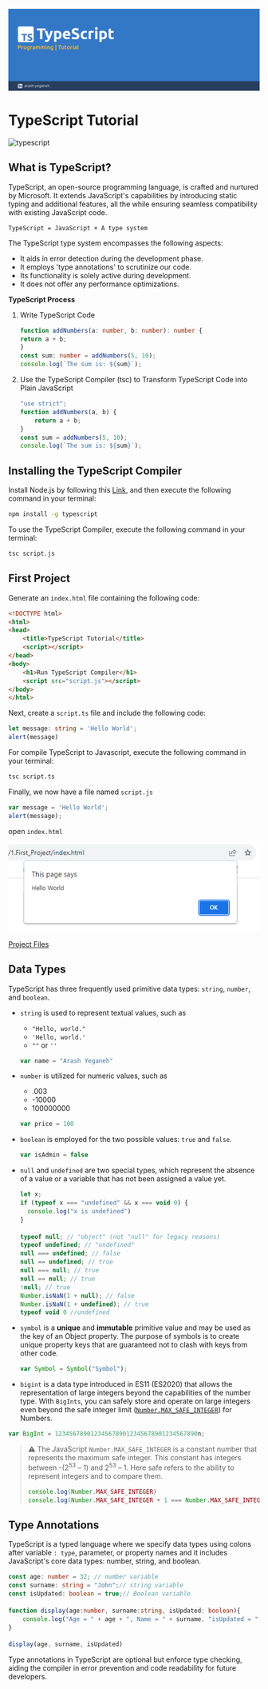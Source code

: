 ![typescript](img/header.jpg)

# TypeScript Tutorial

![typescript](https://img.shields.io/badge/-TypeScript-007ACC?logo=typescript&logoColor=white)

## What is TypeScript?

TypeScript, an open-source programming language, is crafted and nurtured by Microsoft. It extends JavaScript's capabilities by introducing static typing and additional features, all the while ensuring seamless compatibility with existing JavaScript code.

```
TypeScript = JavaScript + A type system
```

The TypeScript type system encompasses the following aspects:

- It aids in error detection during the development phase.
- It employs 'type annotations' to scrutinize our code.
- Its functionality is solely active during development.
- It does not offer any performance optimizations.

**TypeScript Process**
1. Write TypeScript Code
	```typescript
	function addNumbers(a: number, b: number): number {
    return a + b;
	}
	const sum: number = addNumbers(5, 10);
	console.log(`The sum is: ${sum}`);
	```
	
2. Use the TypeScript Compiler (tsc) to Transform TypeScript Code into Plain JavaScript
	
	```javascript
	"use strict";
	function addNumbers(a, b) {
	    return a + b;
	}
	const sum = addNumbers(5, 10);
	console.log(`The sum is: ${sum}`);
	```

## Installing the TypeScript Compiler

Install Node.js by following this [Link](https://nodejs.org/en), and then execute the following command in your terminal:

```bash
npm install -g typescript
```

To use the TypeScript Compiler, execute the following command in your terminal:

```bash
tsc script.js
```

## First Project

Generate an `index.html` file containing the following code:

```html
<!DOCTYPE html>
<html>
<head>
    <title>TypeScript Tutorial</title>
    <script></script>
</head>
<body>
    <h1>Run TypeScript Compiler</h1>
    <script src="script.js"></script>
</body>
</html>
```

Next, create a `script.ts` file and include the following code:

```typescript
let message: string = 'Hello World';
alert(message)
```

For compile TypeScript to Javascript, execute the following command in your terminal:

```bash
tsc script.ts
```

Finally, we now have a file named `script.js`

```javascript
var message = 'Hello World';
alert(message);
```

open `index.html`

![](example/1.First_Project/img.PNG)

[Project Files](example/1.First_Project)

## Data Types

TypeScript has three frequently used primitive data types: `string`, `number`, and `boolean`. 

* `string` is used to represent textual values, such as

  *  `"Hello, world."`
  * `'Hello, world.'`
  * `""` or `''`

  ```javascript
  var name = "Arash Yeganeh"
  ```

* `number` is utilized for numeric values, such as

  * .003
  * -10000
  * 100000000

  ```javascript
  var price = 100
  ```

* `boolean` is employed for the two possible values: `true` and `false`.

  ```javascript
  var isAdmin = false
  ```

* `null` and `undefined` are two special types, which represent the absence of a value or a variable that has not been assigned a value yet.

  ```javascript
  let x;
  if (typeof x === "undefined" && x === void 0) {
    console.log("x is undefined")
  }
  
  typeof null; // "object" (not "null" for legacy reasons)
  typeof undefined; // "undefined"
  null === undefined; // false
  null == undefined; // true
  null === null; // true
  null == null; // true
  !null; // true
  Number.isNaN(1 + null); // false
  Number.isNaN(1 + undefined); // true
  typeof void 0 //undefined
  ```

* `symbol` is a **unique** and **immutable** primitive value and may be used as the key of an Object property. The purpose of symbols is to create unique property keys that are guaranteed not to clash with keys from other code.

  ```javascript
  var Symbol = Symbol("Symbol");
  ```

*  `bigint` is a data type introduced in ES11 (ES2020) that allows the representation of large integers beyond the capabilities of the number type. With `BigInts`, you can safely store and operate on large integers even beyond the safe integer limit ([`Number.MAX_SAFE_INTEGER`](https://developer.mozilla.org/en-US/docs/Web/JavaScript/Reference/Global_Objects/Number/MAX_SAFE_INTEGER)) for Numbers.

  ```javascript
  var BigInt = 1234567890123456789012345678901234567890n;
  ```

  > ⚠️ The JavaScript `Number.MAX_SAFE_INTEGER` is a constant number that represents the maximum safe integer. This constant has integers between -(2<sup>53</sup> – 1) and 2<sup>53</sup> – 1. Here safe refers to the ability to represent integers and to compare them.
  >
  > ```javascript
  > console.log(Number.MAX_SAFE_INTEGER)
  > console.log(Number.MAX_SAFE_INTEGER + 1 === Number.MAX_SAFE_INTEGER + 2) // ⚠️True
  > ```

## Type Annotations

TypeScript is a typed language where we specify data types using colons after variable `: type`, parameter, or property names and it includes JavaScript's core data types: number, string, and boolean.

```typescript
const age: number = 32; // number variable
const surname: string = "John";// string variable
const isUpdated: boolean = true;// Boolean variable

function display(age:number, surname:string, isUpdated: boolean){
    console.log("Age = " + age + ", Name = " + surname, "isUpdated = " + isUpdated);
}

display(age, surname, isUpdated)
```

Type annotations in TypeScript are optional but enforce type checking, aiding the compiler in error prevention and code readability for future developers.
